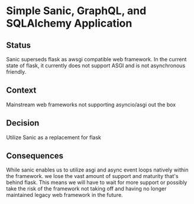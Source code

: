 # Simple Sanic, GraphQL, and SQLAlchemy Application 


## Status

Sanic superseds flask as awsgi compatible web framework. In the current state of flask, it currently does not support ASGI and is not asynchronous friendly.  

## Context
Mainstream web frameworks not supporting asyncio/asgi out the box  
## Decision

Utilize Sanic as a replacement for flask

## Consequences

<what becomes easier or more difficult to do because of this change.>
While sanic enables us to utilize asgi and async event loops natively within the framework. we lose the vast amount of support and maturity that's behind flask. This means we will have to wait for more support or possibly take the risk of the framework not taking off and having no longer maintained legacy web framework in the future. 
